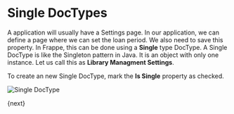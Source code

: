 # Single DocTypes

A application will usually have a Settings page. In our application, we can define a page where we can set the loan period. We also need to save this property. In Frappe, this can be done using a **Single** type DocType. A Single DocType is like the Singleton pattern in Java. It is an object with only one instance. Let us call this as **Library Managment Settings**.

To create an new Single DocType, mark the **Is Single** property as checked.

![Single DocType](/assets/frappe_io/images/guide/25-single.png)

{next}
